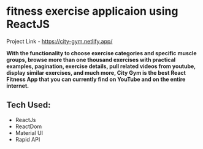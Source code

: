 # fitness exercise applicaion using ReactJS

Project Link - https://city-gym.netlify.app/

**With the functionality to choose exercise categories and specific muscle groups, browse more than one thousand exercises with practical examples, pagination, exercise details, pull related videos from youtube, display similar exercises, and much more, City Gym is the best React Fitness App that you can currently find on YouTube and on the entire internet.**

## Tech Used:
- ReactJs
- ReactDom
- Material UI 
- Rapid API

